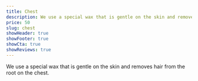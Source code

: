 ```yaml
---
title: Chest
description: We use a special wax that is gentle on the skin and removes hair from the root on the chest.
price: 50
slug: chest
showHeader: true
showFooter: true
showCta: true
showReviews: true
---
```


We use a special wax that is gentle on the skin and removes hair from the root on the chest.
